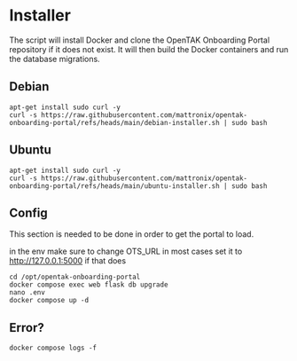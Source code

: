 # Installer 

The script will install Docker and clone the OpenTAK Onboarding Portal repository if it does not exist. It will then build the Docker containers and run the database migrations. 

## Debian 

```
apt-get install sudo curl -y
curl -s https://raw.githubusercontent.com/mattronix/opentak-onboarding-portal/refs/heads/main/debian-installer.sh | sudo bash

```

## Ubuntu 

```
apt-get install sudo curl -y
curl -s https://raw.githubusercontent.com/mattronix/opentak-onboarding-portal/refs/heads/main/ubuntu-installer.sh | sudo bash

```

## Config 
This section is needed to be done in order to get the portal to load. 

in the env make sure to change OTS_URL in most cases set it to http://127.0.0.1:5000 if that does 
```
cd /opt/opentak-onboarding-portal
docker compose exec web flask db upgrade
nano .env
docker compose up -d
```

## Error?

```
docker compose logs -f
```